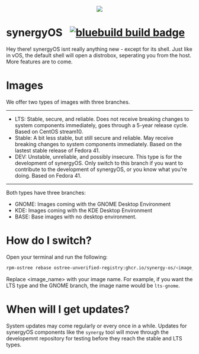 <p align="center">
  <img src="https://github.com/user-attachments/assets/1f92eb70-2c56-4dd5-83c8-d7c0e933ea44" />
</p>

# synergyOS &nbsp; [![bluebuild build badge](https://github.com/certifiedfoolio/synergyos/actions/workflows/build.yml/badge.svg)](https://github.com/certifiedfoolio/synergyos/actions/workflows/build.yml)
Hey there!
synergyOS isnt really anything new - except for its shell.
Just like in vOS, the default shell will open a distrobox, seperating you from the host.
More features are to come.

# Images
We offer two types of images with three branches.
_____________
- LTS: Stable, secure, and reliable. Does not receive breaking changes to system components immediately,
  goes through a 5-year release cycle. Based on CentOS stream10.
- Stable: A bit less stable, but still secure and reliable. May receive breaking changes to system components immediately.
  Based on the lastest stable release of Fedora 41.
- DEV: Unstable, unreliable, and possibly insecure. This type is for the development of synergyOS.
  Only switch to this branch if you want to contribute to the development of synergyOS, or you know what you're doing.
  Based on Fedora 41.
______________
Both types have three branches:
- GNOME: Images coming with the GNOME Desktop Environment
- KDE: Images coming with the KDE Desktop Environment
- BASE: Base images with no desktop environment.

# How do I switch?
Open your terminal and run the following:
```bash
rpm-ostree rebase ostree-unverified-registry:ghcr.io/synergy-os/<image_name>
```
Replace <image_name> with your image name.
For example, if you want the LTS type and the GNOME branch, the image name would be `lts-gnome`.

# When will I get updates?
System updates may come regularly or every once in a while.
Updates for synergyOS components like the `synergy` tool will move through
the developemnt repository for testing before they reach the stable and LTS types.
